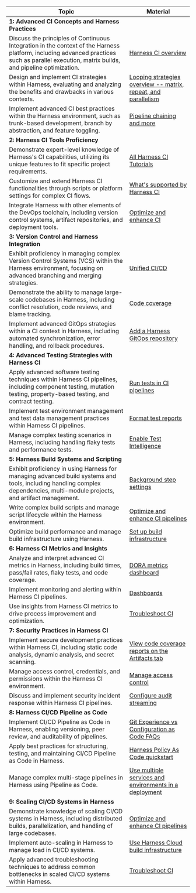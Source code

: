 | Topic                                                                                                                                                                                       | Material                                                                                                                                                                                                   |
| ------------------------------------------------------------------------------------------------------------------------------------------------------------------------------------------- | ---------------------------------------------------------------------------------------------------------------------------------------------------------------------------------------------------------- |
| **1: Advanced CI Concepts and Harness Practices**                                                                                                                                               |                                                                                                                                                                                                            |
| Discuss the principles of Continuous Integration in the context of the Harness platform, including advanced practices such as parallel execution, matrix builds, and pipeline optimization. | [Harness CI overview](/docs/continuous-integration/get-started/overview)                                                                                                  |
| Design and implement CI strategies within Harness, evaluating and analyzing the benefits and drawbacks in various contexts.                                                                 | [Looping strategies overview -- matrix, repeat, and parallelism](/docs/platform/pipelines/looping-strategies-matrix-repeat-and-parallelism/)                                   |
| Implement advanced CI best practices within the Harness environment, such as trunk-based development, branch by abstraction, and feature toggling.                                          | [Pipeline chaining and more](/docs/platform/pipelines/pipeline-chaining/)                                                                                                      |
| **2: Harness CI Tools Proficiency**                                                                                                                                                            |                                                                                                                                                                                                            |
| Demonstrate expert-level knowledge of Harness's CI capabilities, utilizing its unique features to fit specific project requirements.                                                        | [All Harness CI Tutorials](/tutorials/ci-pipelines)                                                                                                                            |
| Customize and extend Harness CI functionalities through scripts or platform settings for complex CI flows.                                                                                  | [What's supported by Harness CI](/docs/continuous-integration/ci-supported-platforms/)                                                                                         |
| Integrate Harness with other elements of the DevOps toolchain, including version control systems, artifact repositories, and deployment tools.                                              | [Optimize and enhance CI](/docs/category/optimize-and-enhance)                                                                                                                 |
| **3: Version Control and Harness Integration**                                                                                                                                                 |                                                                                                                                                                                                            |
| Exhibit proficiency in managing complex Version Control Systems (VCS) within the Harness environment, focusing on advanced branching and merging strategies.                                | [Unified CI/CD](/tutorials/cd-pipelines/unified-cicd/)                                                                                                                         |
| Demonstrate the ability to manage large-scale codebases in Harness, including conflict resolution, code reviews, and blame tracking.                                                        | [Code coverage](/docs/continuous-integration/use-ci/set-up-test-intelligence/code-coverage/)                                                                                   |
| Implement advanced GitOps strategies within a CI context in Harness, including automated synchronization, error handling, and rollback procedures.                                          | [Add a Harness GitOps repository](/docs/continuous-delivery/gitops/use-gitops/add-a-harness-git-ops-repository/)                                                                          |
| **4: Advanced Testing Strategies with Harness CI**                                                                                                                                            |                                                                                                                                                                                                            |
| Apply advanced software testing techniques within Harness CI pipelines, including component testing, mutation testing, property-based testing, and contract testing.                        | [Run tests in CI pipelines](/docs/continuous-integration/use-ci/set-up-test-intelligence/run-tests-in-ci/)                                                                     |
| Implement test environment management and test data management practices within Harness CI pipelines.                                                                                       | [Format test reports](/docs/continuous-integration/use-ci/set-up-test-intelligence/test-report-ref)                                                                            |
| Manage complex testing scenarios in Harness, including handling flaky tests and performance tests.                                                                                          | [Enable Test Intelligence](/docs/continuous-integration/use-ci/set-up-test-intelligence/)                                                                                      |
| **5: Harness Build Systems and Scripting**                                                                                                                                                   |                                                                                                                                                                                                            |
| Exhibit proficiency in using Harness for managing advanced build systems and tools, including handling complex dependencies, multi-module projects, and artifact management.                | [Background step settings](/docs/continuous-integration/use-ci/manage-dependencies/background-step-settings)                                                                   |
| Write complex build scripts and manage script lifecycle within the Harness environment.                                                                                                     | [Optimize and enhance CI pipelines](/docs/continuous-integration/use-ci/optimize-and-more/optimizing-ci-build-times/)                                                          |
| Optimize build performance and manage build infrastructure using Harness.                                                                                                                   | [Set up build infrastructure](/docs/category/set-up-build-infrastructure)                                                                                                      |
| **6: Harness CI Metrics and Insights**                                                                                                                                                         |                                                                                                                                                                                                            |
| Analyze and interpret advanced CI metrics in Harness, including build times, pass/fail rates, flaky tests, and code coverage.                                                               | [DORA metrics dashboard](/docs/continuous-delivery/monitor-deployments/dora-metrics-dashboard/)                                                                                |
| Implement monitoring and alerting within Harness CI pipelines.                                                                                                                              | [Dashboards](/docs/continuous-integration/use-ci/viewing-builds#dashboards)                                                                                                    |
| Use insights from Harness CI metrics to drive process improvement and optimization.                                                                                                         | [Troubleshoot CI](/docs/continuous-integration/troubleshoot-ci/troubleshooting-ci)                                                                                             |
| **7: Security Practices in Harness CI**                                                                                                                                                        |                                                                                                                                                                                                            |
| Implement secure development practices within Harness CI, including static code analysis, dynamic analysis, and secret scanning.                                                            | [View code coverage reports on the Artifacts tab](/docs/continuous-integration/use-ci/set-up-test-intelligence/code-coverage/#view-code-coverage-reports-on-the-artifacts-tab) |
| Manage access control, credentials, and permissions within the Harness CI environment.                                                                                                      | [Manage access control](/docs/feature-flags/ff-security-compliance/manage-access-control)                                                                       |
| Discuss and implement security incident response within Harness CI pipelines.                                                                                                               | [Configure audit streaming](/docs/platform/governance/audit-trail/audit-streaming/)                                                                                            |
| **8: Harness CI/CD Pipeline as Code**                                                                                                                                                           |                                                                                                                                                                                                            |
| Implement CI/CD Pipeline as Code in Harness, enabling versioning, peer review, and auditability of pipelines.                                                                               | [Git Experience vs Configuration as Code FAQs](/docs/faqs/git-exp-vs-config-as-code/)                                                       |
| Apply best practices for structuring, testing, and maintaining CI/CD Pipeline as Code in Harness.                                                                                           | [Harness Policy As Code quickstart](/docs/platform/governance/Policy-as-code/harness-governance-quickstart)                                                                    |
| Manage complex multi-stage pipelines in Harness using Pipeline as Code.                                                                                                                     | [Use multiple services and environments in a deployment](/docs/continuous-delivery/x-platform-cd-features/advanced/multiserv-multienv/)                                        |
| **9: Scaling CI/CD Systems in Harness**                                                                                                                                                        |                                                                                                                                                                                                            |
| Demonstrate knowledge of scaling CI/CD systems in Harness, including distributed builds, parallelization, and handling of large codebases.                                                  | [Optimize and enhance CI pipelines](/docs/continuous-integration/use-ci/optimize-and-more/optimizing-ci-build-times/)                                                                              |
| Implement auto-scaling in Harness to manage load in CI/CD systems.                                                                                                                          | [Use Harness Cloud build infrastructure](/docs/continuous-integration/use-ci/set-up-build-infrastructure/use-harness-cloud-build-infrastructure)                               |
| Apply advanced troubleshooting techniques to address common bottlenecks in scaled CI/CD systems within Harness.                                                                             | [Troubleshoot CI](/docs/continuous-integration/troubleshoot-ci/troubleshooting-ci/)                                                                                            |
